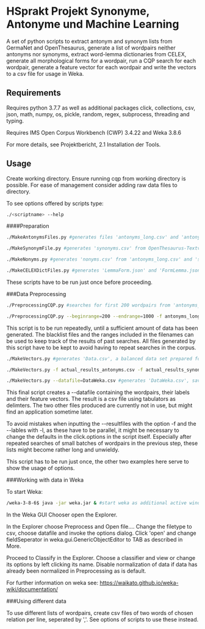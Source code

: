 # HSprakt Projekt Synonyme, Antonyme und Machine Learning

A set of python scripts to extract antonym and synonym lists from GermaNet and
OpenThesaurus, generate a list of wordpairs neither antonyms nor synonyms, 
extract word-lemma dictionaries from CELEX, generate all morphological forms 
for a wordpair, run a CQP search for each wordpair, generate a feature vector
for each wordpair and write the vectors to a csv file for usage in Weka.

## Requirements

Requires python 3.7.7 as well as additional packages click, collections, csv, json, math,
numpy, os, pickle, random, regex, subprocess, threading and typing.

Requires IMS Open Corpus Workbench (CWP) 3.4.22 and Weka 3.8.6

For more details, see Projektbericht, 2.1 Installation der Tools.

## Usage

Create working directory. Ensure running cqp from working directory is possible.
For ease of management consider adding raw data files to directory.

To see options offered by scripts type:
```bash
./<scriptname> --help
```

####Preparation

```bash
./MakeAntonymsFiles.py #generates files 'antonyms_long.csv' and 'antonyms_short.csv' from GN_V140

./MakeSynonymFile.py #generates 'synonyms.csv' from OpenThesaurus-Textversion

./MakeNonyms.py #generates 'nonyms.csv' from 'antonyms_long.csv' and 'synonyms.csv'

./MakeCELEXDictFiles.py #generates 'LemmaForm.json' and 'FormLemma.json' from CWLbk
```
These scripts have to be run just once before proceeding.

###Data Preprocessing

```bash
./PreprocessingCQP.py #searches for first 200 wordpairs from 'antonyms_long.csv', 'synonyms.csv' and 'nonyms.csv' in corpus, keeps results in files of form 'actual_results_0-200_<filename>.pckl' and writes blacklists of those not found in files named 'actual_blacklisted_0-200_<filename>.csv'

./PreprocessingCQP.py --beginrange=200 --endrange=1000 -f antonyms_long.csv -f synonyms.csv --corpusname=TAZ; #searches for wordpairs numbered 200 to 1000 from files named in CQP corpus named TAZ
```

This script is to be run repeatedly, until a sufficient amount of data
has been generated. The blacklist files and the ranges included in the filenames
can be used to keep track of the results of past searches. All files generated
by this script have to be kept to avoid having to repeat searches in the corpus.

```bash
./MakeVectors.py #generates 'Data.csv', a balanced data set prepared for weka, from resultfiles generated during the project, as well as 'chosenPatterns.pckl' and 'VektorDict.json', which are currently not used

./MakeVectors.py -f actual_results_antonyms.csv -f actual_results_synonyms.csv #generates 'Data.csv' from files named instead

./MakeVectors.py --datafile=DataWeka.csv #generates 'DataWeka.csv', saves results in file as specified
```
This final script creates a --datafile containing the wordpairs, their labels
and their feature vectors. The result is a csv file using tabulators
as delimters. The two other files produced are currently not in use, but might
find an application sometime later.

To avoid mistakes when inputting the --resultfiles with the option -f
and the --lables with -l, as these have to be parallel, it might be necessary
to change the defaults in the click.options in the script itself.
Especially after repeated searches of small batches of wordpairs
in the previous step, these lists might become rather long and unwieldy.

This script has to be run just once, the other two examples here serve to show
the usage of options.

###Working with data in Weka

To start Weka:
```bash
/weka-3-8-6$ java -jar weka.jar & #start weka as additional active window
```
In the Weka GUI Chooser open the Explorer.

In the Explorer choose Preprocess and Open file.... Change the filetype to csv,
choose datafile and invoke the options dialog. Click 'open' and change
fieldSeperator in weka.gui.GenericObjectEditor to TAB as described in More.

Proceed to Classify in the Explorer. Choose a classifier and view or change
its options by left clicking its name. Disable normalization of data 
if data has already been normalized in Preprocessing as is default.

For further information on weka see: https://waikato.github.io/weka-wiki/documentation/

###Using different data

To use different lists of wordpairs, create csv files of two words of chosen
relation per line, seperated by ','. See options of scripts to use these instead.

